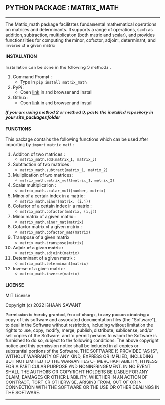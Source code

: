 ## PYTHON PACKAGE : MATRIX_MATH
****
The Matrix_math package facilitates fundamental mathematical operations on matrices and determinants. It supports a range of operations, such as addition, subtraction, multiplication (both matrix and scalar), and provides functionalities for computing the minor, cofactor, adjoint, determinant, and inverse of a given matrix

#### INSTALLATION
Installation can be done in the following 3 methods :

1. Command Prompt : 
    * Type in `pip install matrix_math`
2. PyPi :
    * Open [link](https://pypi.org/) in and browser and install
3. Github :
    * Open [link](https://github.com/) in and browser and install

_**If you are using method 2 or method 3, paste the installed repository in your site_packages folder**_

#### FUNCTIONS
This package contains the following functions which can be used after importing by `import matrix_math` :

1. Addition of two matrices :
    * `matrix_math.add(matrix_1, matrix_2)`
2. Subtraction of two matrices :
    * `matrix_math.subtract(matrix_1, matrix_2)`
3. Muliplication of two matrices :
    * `matrix_math.matrix_mult(matrix_1, matrix_2)`
4. Scalar multiplication :
    * `matrix_math.scalar_mult(number, matrix)`
5. Minor of a certain index in a matrix :
    * `matrix_math.minor(matrix, (i,j))`
6. Cofactor of a certain index in a matrix :
    * `matrix_math.cofactor(matrix, (i,j))`
7. Minor matrix of a given matrix :
    * `matrix_math.minor_mat(matrix)`
8. Cofactor matrix of a given matrix :
    * `matrix_math.cofactor_mat(matrix)`
9. Transpose of a given matrix :
    * `matrix_math.transpose(matrix)`
10. Adjoin of a given matrix :
    * `matrix_math.adjoint(matrix)`
11. Determinant of a given matrix :
    * `matrix_math.determinant(matrix)`
12. Inverse of a given matrix :
    * `matrix_math.inverse(matrix)`
    
#### LICENSE

MIT License

Copyright (c) 2022 ISHAAN SAWANT

Permission is hereby granted, free of charge, to any person obtaining a copy
of this software and associated documentation files (the "Software"), to deal
in the Software without restriction, including without limitation the rights
to use, copy, modify, merge, publish, distribute, sublicense, and/or sell
copies of the Software, and to permit persons to whom the Software is
furnished to do so, subject to the following conditions:
The above copyright notice and this permission notice shall be included in all
copies or substantial portions of the Software.
THE SOFTWARE IS PROVIDED "AS IS", WITHOUT WARRANTY OF ANY KIND, EXPRESS OR
IMPLIED, INCLUDING BUT NOT LIMITED TO THE WARRANTIES OF MERCHANTABILITY,
FITNESS FOR A PARTICULAR PURPOSE AND NONINFRINGEMENT. IN NO EVENT SHALL THE
AUTHORS OR COPYRIGHT HOLDERS BE LIABLE FOR ANY CLAIM, DAMAGES OR OTHER
LIABILITY, WHETHER IN AN ACTION OF CONTRACT, TORT OR OTHERWISE, ARISING FROM,
OUT OF OR IN CONNECTION WITH THE SOFTWARE OR THE USE OR OTHER DEALINGS IN THE
SOFTWARE.
*******

```python

```
